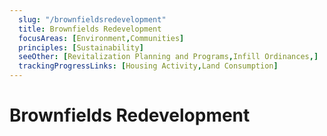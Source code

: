 ```yaml
---
  slug: "/brownfieldsredevelopment"
  title: Brownfields Redevelopment
  focusAreas: [Environment,Communities]
  principles: [Sustainability]
  seeOther: [Revitalization Planning and Programs,Infill Ordinances,]
  trackingProgressLinks: [Housing Activity,Land Consumption]
---
```

# Brownfields Redevelopment